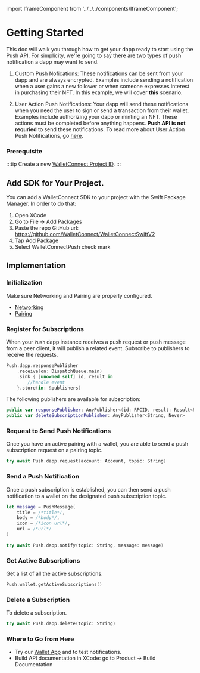 import IframeComponent from '../../../components/IframeComponent';

# Getting Started

This doc will walk you through how to get your dapp ready to start using the Push API. For simplicity, we're going to say there are two types of push notification a dapp may want to send.

1. Custom Push Nofications: These notifications can be sent from your dapp and are always encrypted. Examples include sending a notification when a user gains a new follower or when someone expresses interest in purchasing their NFT. In this example, we will cover **this** scenario.

2. User Action Push Notifications: Your dapp will send these notifications when you need the user to sign or send a transaction from their wallet. Examples include authorizing your dapp or minting an NFT. These actions must be completed before anything happens. **Push API is not requried** to send these notifications. To read more about User Action Push Notifications, go [here](../../echo/usage.md).

### Prerequisite

:::tip
Create a new [WalletConnect Project ID](../../../cloud/explorer.md#setting-up-a-new-project).
:::

## Add SDK for Your Project.

You can add a WalletConnect SDK to your project with the Swift Package Manager. In order to do that:

1. Open XCode
2. Go to File -> Add Packages
3. Paste the repo GitHub url: https://github.com/WalletConnect/WalletConnectSwiftV2
4. Tap Add Package
5. Select WalletConnectPush check mark

## Implementation

### Initialization

Make sure Networking and Pairing are properly configured.
- [Networking](../../core/networking-configuration.md)
- [Pairing](../../core/pairing-usage.md)

### Register for Subscriptions

When your `Push` dapp instance receives a push request or push message from a peer client, it will publish a related event. Subscribe to publishers to receive the requests.

```swift
Push.dapp.responsePublisher
    .receive(on: DispatchQueue.main)
    .sink { [unowned self] id, result in
        //handle event
    }.store(in: &publishers)
```
The following publishers are available for subscription:

```swift
public var responsePublisher: AnyPublisher<(id: RPCID, result: Result<PushSubscription, PushError>), Never> 
public var deleteSubscriptionPublisher: AnyPublisher<String, Never> 
```

### Request to Send Push Notifications

Once you have an active pairing with a wallet, you are able to send a push subscription request on a pairing topic.

```swift
try await Push.dapp.request(account: Account, topic: String)
```

### Send a Push Notification

Once a push subscription is established, you can then send a push notification to a wallet on the designated push subscription topic.

```swift
let message = PushMessage(
    title = /*title*/,
    body = /*body*/,
    icon = /*icon url*/,
    url = /*url*/
)

try await Push.dapp.notify(topic: String, message: message)
```

### Get Active Subscriptions

Get a list of all the active subscriptions.

```swift 
Push.wallet.getActiveSubscriptions()
```

### Delete a Subscription

To delete a subscription.

```swift
try await Push.dapp.delete(topic: String)
```

### Where to Go from Here
- Try our [Wallet App](https://github.com/WalletConnect/WalletConnectSwiftV2/tree/main/Example/WalletApp) and to test notifications.
- Build API documentation in XCode: go to Product -> Build Documentation

<IframeComponent />
